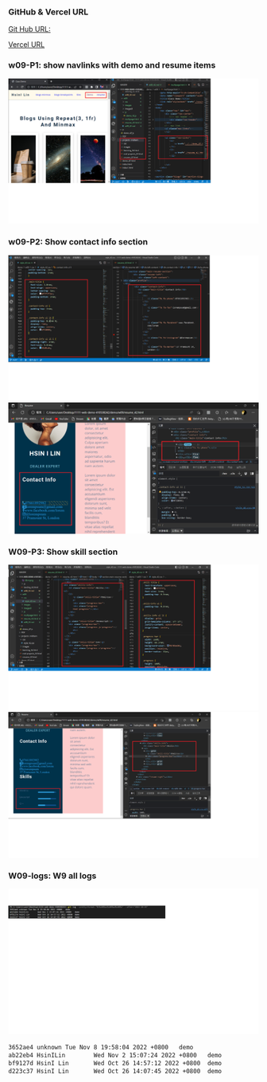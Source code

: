 ### GitHub & Vercel URL

[Git Hub URL:](https://vercel.com/410538242/1111-web-demo-410538242-i8tv)

[Vercel URL](https://1111-web-demo-410538242-i8tv.vercel.app/)

### w09-P1: show navlinks with demo and resume items

![](./image/w09-P1.png)

### w09-P2: Show contact info section
![](./image/w09-P2-1.png)
![](./image/w09-P2-2.png)

### W09-P3: Show skill section
![](./image/w09-P3-1.png)
![](./image/w09-P3-2.png)
### W09-logs: W9 all logs
![](./image/w09-P4.png)
```
3652ae4 unknown Tue Nov 8 19:58:04 2022 +0800   demo
ab22eb4 HsinILin        Wed Nov 2 15:07:24 2022 +0800   demo
bf9127d HsinI Lin       Wed Oct 26 14:57:12 2022 +0800  demo
d223c37 HsinI Lin       Wed Oct 26 14:07:45 2022 +0800  demo
```